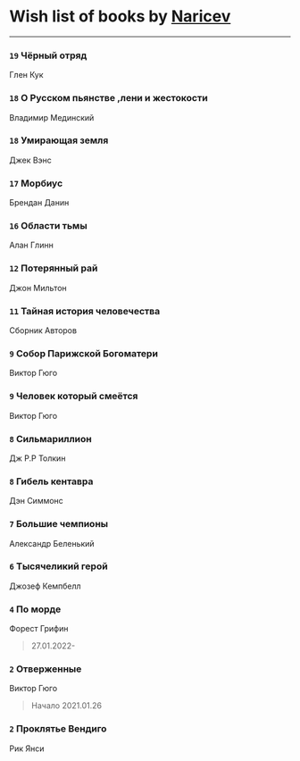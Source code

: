# Wish list of books by [Naricev](https://plus.google.com/u/0/107090515204537133928/)
---

### `19` Чёрный отряд
Глен Кук

### `18` О Русском пьянстве ,лени и жестокости
Владимир Мединский

### `18` Умирающая земля
Джек Вэнс

### `17` Морбиус
Брендан Данин

### `16` Области тьмы
Алан Глинн

### `12` Потерянный рай
Джон Мильтон

### `11` Тайная история человечества
Сборник Авторов

### `9` Собор Парижской Богоматери
Виктор Гюго

### `9` Человек который смеётся
Виктор Гюго

### `8` Сильмариллион
Дж Р.Р Толкин

### `8` Гибель кентавра
Дэн Симмонс

### `7` Большие чемпионы
Александр Беленький

### `6` Тысячеликий герой
Джозеф Кемпбелл

### `4` По морде
Форест Грифин
> 27.01.2022-

### `2` Отверженные
Виктор Гюго
> Начало 2021.01.26

### `2` Проклятье Вендиго
Рик Янси

